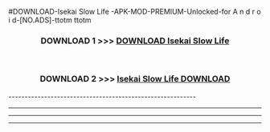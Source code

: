 #DOWNLOAD-Isekai Slow Life -APK-MOD-PREMIUM-Unlocked-for A n d r o i d-[NO.ADS]-ttotm ttotm 



<div align="center">

<h3>DOWNLOAD 1 >>> <a href="https://getmod2.web.app/?judul=Isekai Slow Life ">DOWNLOAD Isekai Slow Life </a></h3><br>

<h3>DOWNLOAD 2 >>> <a href="https://getmod2.web.app/?judul=Isekai Slow Life ">Isekai Slow Life  DOWNLOAD </a></h3>

</div>
----------------------------------------------------------

----------------------------------------------------------

----------------------------------------------------------

----------------------------------------------------------



